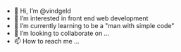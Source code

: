 - 👋 Hi, I’m @vindgeld
- 👀 I’m interested in front end web development
- 🌱 I’m currently learning to be a "man with simple code"
- 💞️ I’m looking to collaborate on ...
- 📫 How to reach me ...

<!---
vindgeld/vindgeld is a ✨ special ✨ repository because its `README.md` (this file) appears on your GitHub profile.
You can click the Preview link to take a look at your changes.
--->
